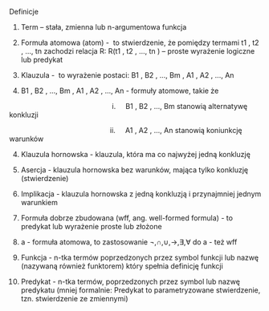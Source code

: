 Definicje

1. Term – stała, zmienna lub n-argumentowa funkcja
2. Formuła atomowa (atom) -  to stwierdzenie, że pomiędzy termami t1 , t2 , ..., tn zachodzi relacja R: R(t1 , t2 , ..., tn ) – proste wyrażenie logiczne lub predykat
3. Klauzula -  to wyrażenie postaci: B1 , B2 , ..., Bm , A1 , A2 , ..., An

1. B1 , B2 , ..., Bm , A1 , A2 , ..., An - formuły atomowe, takie że

                                                    i.     B1 , B2 , ..., Bm stanowią alternatywę konkluzji

                                                   ii.     A1 , A2 , ..., An stanowią koniunkcję warunków 

4. Klauzula hornowska - klauzula, która ma co najwyżej jedną konkluzję
5. Asercja - klauzula hornowska bez warunków, mająca tylko konkluzję (stwierdzenie)
6. Implikacja - klauzula hornowska z jedną konkluzją i przynajmniej jednym warunkiem
7. Formuła dobrze zbudowana (wff, ang. well-formed formula) - to predykat lub wyrażenie proste lub złożone

1. a - formuła atomowa, to zastosowanie ¬,∩,∪,→,∃,∀ do a - też wff

9. Funkcja - n-tka termów poprzedzonych przez symbol funkcji lub nazwę (nazywaną również funktorem) który spełnia definicję funkcji
10. Predykat - n-tka termów, poprzedzonych przez symbol lub nazwę predykatu (mniej formalnie: Predykat to parametryzowane stwierdzenie, tzn. stwierdzenie ze zmiennymi)